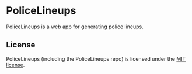 # PoliceLineups

PoliceLineups is a web app for generating police lineups.

## License

PoliceLineups (including the PoliceLineups repo) is licensed under the [MIT license](https://github.com/vabalcar/PoliceLineups/blob/master/LICENSE.txt).
